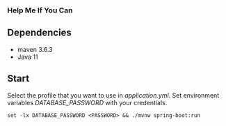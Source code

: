 ### Help Me If You Can

## Dependencies
* maven 3.6.3
* Java 11

## Start
Select the profile that you want to use in *application.yml*.
Set environment variables *DATABASE_PASSWORD* with your credentials.

`set -lx DATABASE_PASSWORD <PASSWORD> && ./mvnw spring-boot:run`